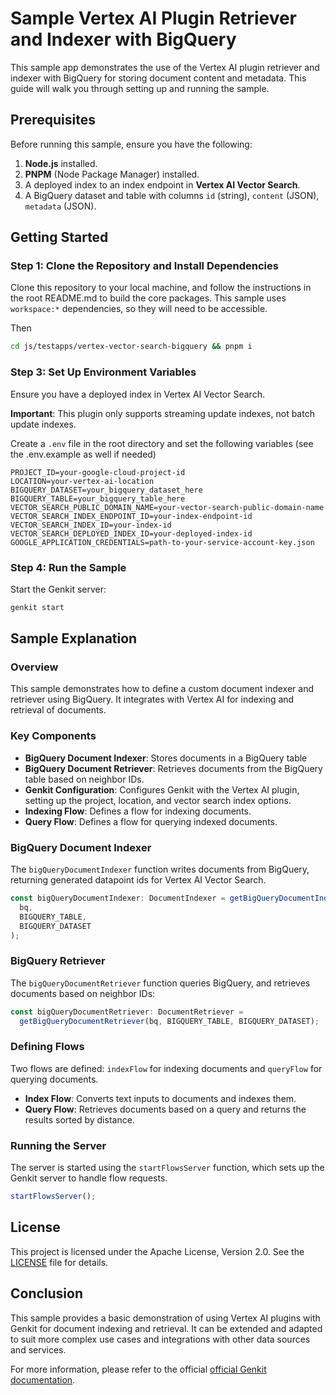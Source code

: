 # Sample Vertex AI Plugin Retriever and Indexer with BigQuery

This sample app demonstrates the use of the Vertex AI plugin retriever and indexer with BigQuery for storing document content and metadata. This guide will walk you through setting up and running the sample.

## Prerequisites

Before running this sample, ensure you have the following:

1. **Node.js** installed.
2. **PNPM** (Node Package Manager) installed.
3. A deployed index to an index endpoint in **Vertex AI Vector Search**.
4. A BigQuery dataset and table with columns `id` (string), `content` (JSON), `metadata` (JSON).

## Getting Started

### Step 1: Clone the Repository and Install Dependencies

Clone this repository to your local machine, and follow the instructions in the root README.md to build
the core packages. This sample uses `workspace:*` dependencies, so they will need to be accessible.

Then

```bash
cd js/testapps/vertex-vector-search-bigquery && pnpm i
```

### Step 3: Set Up Environment Variables

Ensure you have a deployed index in Vertex AI Vector Search.

**Important**: This plugin only supports streaming update indexes, not batch update indexes.

Create a `.env` file in the root directory and set the following variables (see the .env.example as well if needed)

```plaintext
PROJECT_ID=your-google-cloud-project-id
LOCATION=your-vertex-ai-location
BIGQUERY_DATASET=your_bigquery_dataset_here
BIGQUERY_TABLE=your_bigquery_table_here
VECTOR_SEARCH_PUBLIC_DOMAIN_NAME=your-vector-search-public-domain-name
VECTOR_SEARCH_INDEX_ENDPOINT_ID=your-index-endpoint-id
VECTOR_SEARCH_INDEX_ID=your-index-id
VECTOR_SEARCH_DEPLOYED_INDEX_ID=your-deployed-index-id
GOOGLE_APPLICATION_CREDENTIALS=path-to-your-service-account-key.json
```

### Step 4: Run the Sample

Start the Genkit server:

```bash
genkit start
```

## Sample Explanation

### Overview

This sample demonstrates how to define a custom document indexer and retriever using BigQuery. It integrates with Vertex AI for indexing and retrieval of documents.

### Key Components

- **BigQuery Document Indexer**: Stores documents in a BigQuery table
- **BigQuery Document Retriever**: Retrieves documents from the BigQuery table based on neighbor IDs.
- **Genkit Configuration**: Configures Genkit with the Vertex AI plugin, setting up the project, location, and vector search index options.
- **Indexing Flow**: Defines a flow for indexing documents.
- **Query Flow**: Defines a flow for querying indexed documents.

### BigQuery Document Indexer

The `bigQueryDocumentIndexer` function writes documents from BigQuery, returning generated datapoint ids for Vertex AI Vector Search.

```typescript
const bigQueryDocumentIndexer: DocumentIndexer = getBigQueryDocumentIndexer(
  bq,
  BIGQUERY_TABLE,
  BIGQUERY_DATASET
);
```

### BigQuery Retriever

The `bigQueryDocumentRetriever` function queries BigQuery, and retrieves documents based on neighbor IDs:

```typescript
const bigQueryDocumentRetriever: DocumentRetriever =
  getBigQueryDocumentRetriever(bq, BIGQUERY_TABLE, BIGQUERY_DATASET);
```

### Defining Flows

Two flows are defined: `indexFlow` for indexing documents and `queryFlow` for querying documents.

- **Index Flow**: Converts text inputs to documents and indexes them.
- **Query Flow**: Retrieves documents based on a query and returns the results sorted by distance.

### Running the Server

The server is started using the `startFlowsServer` function, which sets up the Genkit server to handle flow requests.

```typescript
startFlowsServer();
```

## License

This project is licensed under the Apache License, Version 2.0. See the [LICENSE](LICENSE) file for details.

## Conclusion

This sample provides a basic demonstration of using Vertex AI plugins with Genkit for document indexing and retrieval. It can be extended and adapted to suit more complex use cases and integrations with other data sources and services.

For more information, please refer to the official [official Genkit documentation](https://genkit.dev/docs/get-started/).
